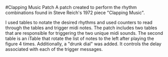 #Clapping Music Patch 
A patch created to perform the rhythm combinations found in Steve Reich's 1972 piece "Clapping Music".

I used tables to notate the desired rhythms and used counters to read through the tables and trigger midi notes. The patch includes two tables that are responsible for triggering the two unique midi sounds. The second table is an iTable that rotate the list of notes to the left after playing the figure 4 times. Additionally, a "drunk dial" was added. It controls the delay associated with each of the trigger messages.